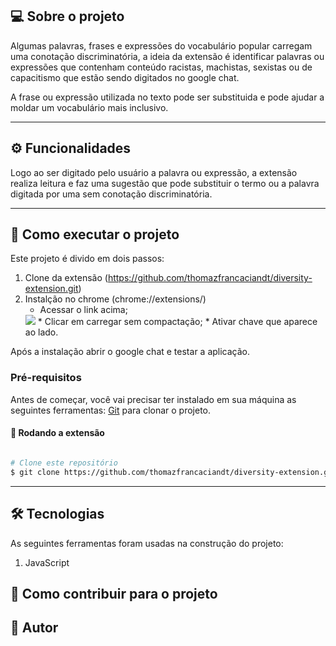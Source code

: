 ## 💻 Sobre o projeto 

Algumas palavras, frases e expressões do vocabulário popular carregam uma conotação discriminatória, a ideia da extensão é identificar palavras ou expressões que contenham conteúdo racistas, machistas, sexistas ou de capacitismo que estão sendo digitados no google chat. 

A frase ou expressão utilizada no texto pode ser substituida e pode ajudar a moldar um vocabulário mais inclusivo.

---

## ⚙️ Funcionalidades

Logo ao ser digitado pelo usuário a palavra ou expressão, a extensão realiza leitura e faz uma sugestão que pode substituir o termo ou a palavra digitada por uma sem conotação discriminatória.
  
---

## 🚀 Como executar o projeto

Este projeto é divido em dois passos:
1. Clone da extensão (https://github.com/thomazfrancaciandt/diversity-extension.git) 
2. Instalção no chrome (chrome://extensions/)
    * Acessar o link acima;
    <img src="https://drive.google.com/file/d/1axUNyNrKIOMHtFbiWNQuUnuR0VJoEC8A/view"/>
    * Clicar em carregar sem compactação;
    * Ativar chave que aparece ao lado.
    
Após a instalação abrir o google chat e testar a aplicação.
    

### Pré-requisitos

Antes de começar, você vai precisar ter instalado em sua máquina as seguintes ferramentas:
[Git](https://git-scm.com) para clonar o projeto.

#### 🎲 Rodando a extensão

```bash

# Clone este repositório
$ git clone https://github.com/thomazfrancaciandt/diversity-extension.git

```
---

## 🛠 Tecnologias

As seguintes ferramentas foram usadas na construção do projeto:
1. JavaScript

## 💪 Como contribuir para o projeto

## 🦸 Autor
